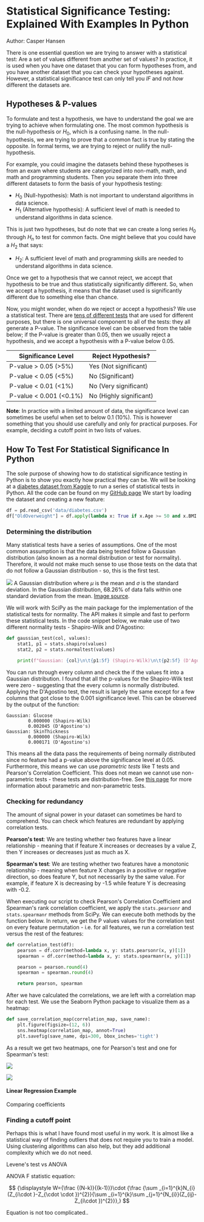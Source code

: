 # Statistical Significance Testing: Explained With Examples In Python

Author: Casper Hansen

There is one essential question we are trying to answer with a statistical test: Are a set of values different from another set of values? In practice, it is used when you have one dataset that you can form hypotheses from, and you have another dataset that you can check your hypotheses against. However, a statistical significance test can only tell you *IF* and not *how* different the datasets are.

## Hypotheses & P-values

To formulate and test a hypothesis, we have to understand the goal we are trying to achieve when formulating one. The most common hypothesis is the null-hypothesis or $H_0$, which is a confusing name. In the null-hypothesis, we are trying to prove that a common fact is true by stating the opposite. In formal terms, we are trying to reject or nullify the null-hypothesis.

For example, you could imagine the datasets behind these hypotheses is from an exam where students are categorized into non-math, math, and math and programming students. Then you separate them into three different datasets to form the basis of your hypothesis testing:
- $H_0$ (Null-hypothesis): Math is not important to understand algorithms in data science.
- $H_1$ (Alternative hypothesis): A sufficient level of math is needed to understand algorithms in data science.

This is just two hypotheses, but do note that we can create a long series $H_0$ through $H_n$ to test for common facts. One might believe that you could have a $H_2$ that says:

- $H_2$: A sufficient level of math and programming skills are needed to understand algorithms in data science.

Once we get to a hypothesis that we cannot reject, we accept that hypothesis to be true and thus statistically significantly different. So, when we accept a hypothesis, it means that the dataset used is significantly different due to something else than chance.

Now, you might wonder, when do we reject or accept a hypothesis? We use a statistical test. There are [tens of different tests](https://docs.scipy.org/doc/scipy/reference/stats.html#statistical-tests) that are used for different purposes, but there is one universal component to all of the tests: they all generate a P-value. The significance level can be observed from the table below; if the P-value is greater than 0.05, then we usually reject a hypothesis, and we accept a hypothesis with a P-value below 0.05.

|Significance Level|Reject Hypothesis?|
|---|---|
|P-value > 0.05 (>5%)|Yes (Not significant)|
|P-value < 0.05 (<5%)|No (Significant)|
|P-value < 0.01 (<1%)|No (Very significant)|
|P-value < 0.001 (<0.1%)|No (Highly significant)|

**Note**: In practice with a limited amount of data, the significance level can sometimes be useful when set to below 0.1 (10%). This is however something that you should use carefully and only for practical purposes. For example, deciding a cutoff point in two lists of values.

## How To Test For Statistical Significance In Python

The sole purpose of showing how to do statistical significance testing in Python is to show you exactly how practical they can be. We will be looking at a [diabetes dataset from Kaggle](https://www.kaggle.com/uciml/pima-indians-diabetes-database) to run a series of statistical tests in Python. All the code can be found on my [GitHub page](https://github.com/casperbh96/Statistical_Significance_Testing) We start by loading the dataset and creating a new feature:

```python
df = pd.read_csv('data/diabetes.csv')
df["OldOverweight"] = df.apply(lambda x: True if x.Age >= 50 and x.BMI >= 25.0 else False, axis=1)
```

### Determining the distribution
Many statistical tests have a series of assumptions. One of the most common assumption is that the data being tested follow a Gaussian distribution (also known as a normal distribution or test for normality). Therefore, it would not make much sense to use those tests on the data that do not follow a Gaussian distribution - so, this is the first test.

![](images/gaussian.png)
A Gaussian distribution where $\mu$ is the mean and $\sigma$ is the standard deviation. In the Gaussian distribution, 68.26% of data falls within one standard deviation from the mean. [Image source](https://towardsdatascience.com/understanding-the-68-95-99-7-rule-for-a-normal-distribution-b7b7cbf760c2).

We will work with SciPy as the main package for the implementation of the statistical tests for normality. The API makes it simple and fast to perform these statistical tests. In the code snippet below, we make use of two different normality tests - Shapiro-Wilk and D'Agostino:

```python
def gaussian_test(col, values):
    stat1, p1 = stats.shapiro(values)
    stat2, p2 = stats.normaltest(values)

    print(f"Gaussian: {col}\n\t{p1:5f} (Shapiro-Wilk)\n\t{p2:5f} (D'Agostino's)")
```

You can run through every column and check the if the values fit into a Gaussian distribution. I found that all the p-values for the Shapiro-Wilk test were zero - suggesting that the every column is normally distributed. Applying the D'Agostino test, the result is largely the same except for a few columns that got close to the 0.001 significance level. This can be observed by the output of the function:

```
Gaussian: Glucose
        0.000000 (Shapiro-Wilk)
        0.002045 (D'Agostino's)
Gaussian: SkinThickness
        0.000000 (Shapiro-Wilk)
        0.000171 (D'Agostino's)
```

This means all the data pass the requirements of being normally distributed since no feature had a p-value above the significance level at 0.05. Furthermore, this means we can use *parametric tests* like T tests and Pearson's Correlation Coefficient. This does not mean we cannot use non-parametric tests - these tests are distribution-free. See [this page](https://www.ibm.com/docs/en/db2woc?topic=procedures-statistics-parametric-nonparametric) for more information about parametric and non-parametric tests.

### Checking for redundancy
The amount of signal power in your dataset can sometimes be hard to comprehend. You can check which features are redundant by applying correlation tests. 

**Pearson's test**: We are testing whether two features have a linear relationship - meaning that if feature X increases or decreases by a value Z, then Y increases or decreases just as much as X. 

**Spearman's test**: We are testing whether two features have a monotonic relationship - meaning when feature X changes in a positive or negative direction, so does feature Y, but not necessarily by the same value. For example, if feature X is decreasing by -1.5 while feature Y is decreasing with -0.2.

When executing our script to check Pearson's Correlation Coefficient and Spearman's rank correlation coefficient, we apply the `stats.pearsonr` and `stats.spearmanr` methods from SciPy. We can execute both methods by the function below. In return, we get the P values values for the correlation test on every feature permutation - i.e. for all features, we run a correlation test versus the rest of the features:

```python
def correlation_test(df):
    pearson = df.corr(method=lambda x, y: stats.pearsonr(x, y)[1])
    spearman = df.corr(method=lambda x, y: stats.spearmanr(x, y)[1])

    pearson = pearson.round(4)
    spearman = spearman.round(4)

    return pearson, spearman
```

After we have calculated the correlations, we are left with a correlation map for each test. We use the Seaborn Python package to visualize them as a heatmap:

```python
def save_correlation_map(correlation_map, save_name):
    plt.figure(figsize=(12, 6))
    sns.heatmap(correlation_map, annot=True)
    plt.savefig(save_name, dpi=300, bbox_inches='tight')
```

As a result we get two heatmaps, one for Pearson's test and one for Spearman's test:

![](images/heatmap_pearson.png)

![](images/heatmap_spearman.png)

#### Linear Regression Example
Comparing coefficients

### Finding a cutoff point
Perhaps this is what I have found most useful in my work. It is almost like a statistical way of finding outliers that does not require you to train a model. Using clustering algorithms can also help, but they add additional complexity which we do not need.

Levene's test vs ANOVA

ANOVA F statistic equation:

$$
{\displaystyle W={\frac {(N-k)}{(k-1)}}\cdot {\frac {\sum _{i=1}^{k}N_{i}(Z_{i\cdot }-Z_{\cdot \cdot })^{2}}{\sum _{i=1}^{k}\sum _{j=1}^{N_{i}}(Z_{ij}-Z_{i\cdot })^{2}}},}
$$

Equation is not too complicated..
